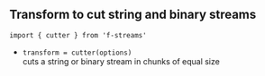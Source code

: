## Transform to cut string and binary streams

`import { cutter } from 'f-streams'`  

* `transform = cutter(options)`  
  cuts a string or binary stream in chunks of equal size  

